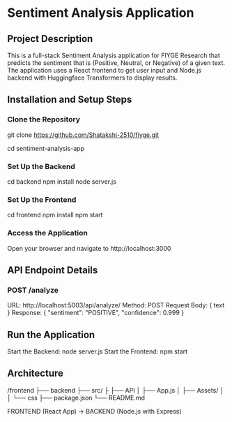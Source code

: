 # Sentiment Analysis Application

## Project Description

This is a full-stack Sentiment Analysis application for FIYGE Research that predicts the sentiment that is (Positive, Neutral, or Negative) of a given text. The application uses a React frontend to get user input and Node.js backend with Huggingface Transformers to display results.

## Installation and Setup Steps

### Clone the Repository

git clone https://github.com/Shatakshi-2510/fiyge.git

cd sentiment-analysis-app

### Set Up the Backend

cd backend
npm install
node server.js

### Set Up the Frontend

cd frontend
npm install
npm start

### Access the Application

Open your browser and navigate to http://localhost:3000

## API Endpoint Details

### POST /analyze

URL: http://localhost:5003/api/analyze/
Method: POST
Request Body: { text }
Response: {
"sentiment": "POSITIVE",
"confidence": 0.999
}

## Run the Application

Start the Backend: node server.js
Start the Frontend: npm start

## Architecture

/frontend
├── backend
├── src/
├ ├── API
│ ├── App.js
│ ├── Assets/
│ │ └── css
├── package.json
└── README.md

FRONTEND (React App) -> BACKEND (Node.js with Express)
